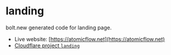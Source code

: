 # landing

bolt.new generated code for landing page. 

- Live website: [https://atomicflow.net](https://atomicflow.net)
- [Cloudflare project `landing`](https://dash.cloudflare.com/ec2cffdc061ea79d2bb4db6008e4a3dd/pages/view/landing)
